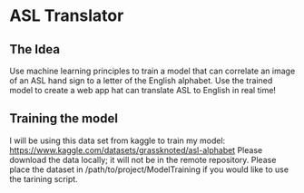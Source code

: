 # ASL Translator

## The Idea
Use machine learning principles to train a model that can correlate an image of an ASL hand sign to a letter of the English alphabet. Use the trained model to create a web app hat can translate ASL to English in real time!

## Training the model
I will be using this data set from kaggle to train my model: https://www.kaggle.com/datasets/grassknoted/asl-alphabet
Please download the data locally; it will not be in the remote repository. Please place the dataset in /path/to/project/ModelTraining if you would like to use the tarining script.